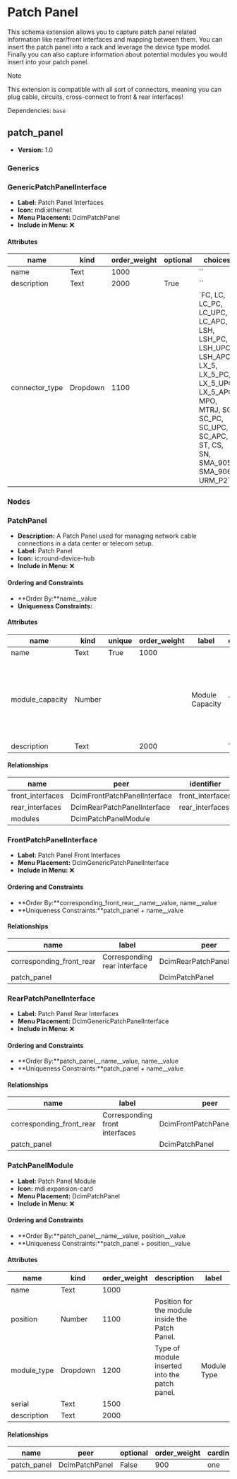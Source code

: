 # Patch Panel

This schema extension allows you to capture patch panel related information like rear/front interfaces and mapping between them. You can insert the patch panel into a rack and leverage the device type model. Finally you can also capture information about potential modules you would insert into your patch panel.

> [!NOTE]
> This extension is compatible with all sort of connectors, meaning you can plug cable, circuits, cross-connect to front & rear interfaces!

Dependencies: `base`

## patch_panel

- **Version:** 1.0

### Generics

### GenericPatchPanelInterface

- **Label:** Patch Panel Interfaces
- **Icon:** mdi:ethernet
- **Menu Placement:** DcimPatchPanel
- **Include in Menu:** ❌

#### Attributes

| name | kind | order_weight | optional | choices |
| ---- | ---- | ------------ | -------- | ------- |
| name | Text | 1000 |  | \`\` |
| description | Text | 2000 | True | \`\` |
| connector\_type | Dropdown | 1100 |  | \`FC, LC, LC\_PC, LC\_UPC, LC\_APC, LSH, LSH\_PC, LSH\_UPC, LSH\_APC, LX\_5, LX\_5\_PC, LX\_5\_UPC, LX\_5\_APC, MPO, MTRJ, SC, SC\_PC, SC\_UPC, SC\_APC, ST, CS, SN, SMA\_905, SMA\_906, URM\_P2\` |

### Nodes

### PatchPanel

- **Description:** A Patch Panel used for managing network cable connections in a data center or telecom setup.
- **Label:** Patch Panel
- **Icon:** ic:round-device-hub
- **Include in Menu:** ❌

#### Ordering and Constraints

- **Order By:**name__value
- **Uniqueness Constraints:**

#### Attributes

| name | kind | unique | order_weight | label | optional | description |
| ---- | ---- | ------ | ------------ | ----- | -------- | ----------- |
| name | Text | True | 1000 |  |  |  |
| module\_capacity | Number |  |  | Module Capacity | True | The maximum number of modules that can be housed within this patch panel\. |
| description | Text |  | 2000 |  | True |  |

#### Relationships

| name | peer | identifier | optional | cardinality | kind |
| ---- | ---- | ---------- | -------- | ----------- | ---- |
| front\_interfaces | DcimFrontPatchPanelInterface | front\_interfaces | True | many | Component |
| rear\_interfaces | DcimRearPatchPanelInterface | rear\_interfaces | True | many | Component |
| modules | DcimPatchPanelModule |  | True | many | Component |

### FrontPatchPanelInterface

- **Label:** Patch Panel Front Interfaces
- **Menu Placement:** DcimGenericPatchPanelInterface
- **Include in Menu:** ❌

#### Ordering and Constraints

- **Order By:**corresponding_front_rear__name__value, name__value
- **Uniqueness Constraints:**patch_panel + name__value

#### Relationships

| name | label | peer | order_weight | optional | cardinality | kind | identifier |
| ---- | ----- | ---- | ------------ | -------- | ----------- | ---- | ---------- |
| corresponding\_front\_rear | Corresponding rear interface | DcimRearPatchPanelInterface | 1200 | True | one | Attribute |  |
| patch\_panel |  | DcimPatchPanel | 900 | False | one | Parent | front\_interfaces |

### RearPatchPanelInterface

- **Label:** Patch Panel Rear Interfaces
- **Menu Placement:** DcimGenericPatchPanelInterface
- **Include in Menu:** ❌

#### Ordering and Constraints

- **Order By:**patch_panel__name__value, name__value
- **Uniqueness Constraints:**patch_panel + name__value

#### Relationships

| name | label | peer | order_weight | optional | cardinality | kind | identifier |
| ---- | ----- | ---- | ------------ | -------- | ----------- | ---- | ---------- |
| corresponding\_front\_rear | Corresponding front interfaces | DcimFrontPatchPanelInterface | 1200 | True | many | Attribute |  |
| patch\_panel |  | DcimPatchPanel | 900 | False | one | Parent | rear\_interfaces |

### PatchPanelModule

- **Label:** Patch Panel Module
- **Icon:** mdi:expansion-card
- **Menu Placement:** DcimPatchPanel
- **Include in Menu:** ❌

#### Ordering and Constraints

- **Order By:**patch_panel__name__value, position__value
- **Uniqueness Constraints:**patch_panel + position__value

#### Attributes

| name | kind | order_weight | description | label | optional | choices |
| ---- | ---- | ------------ | ----------- | ----- | -------- | ------- |
| name | Text | 1000 |  |  |  | \`\` |
| position | Number | 1100 | Position for the module inside the Patch Panel\. |  |  | \`\` |
| module\_type | Dropdown | 1200 | Type of module inserted into the patch panel\. | Module Type | True | \`3\_mpo\_24\_fo\_lc\` |
| serial | Text | 1500 |  |  | True | \`\` |
| description | Text | 2000 |  |  | True | \`\` |

#### Relationships

| name | peer | optional | order_weight | cardinality | kind |
| ---- | ---- | -------- | ------------ | ----------- | ---- |
| patch\_panel | DcimPatchPanel | False | 900 | one | Parent |

